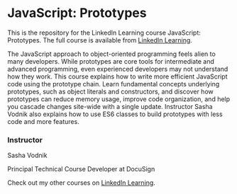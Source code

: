 # JavaScript: Prototypes

This is the repository for the LinkedIn Learning course JavaScript: Prototypes. The full course is available from [LinkedIn Learning][lil-course-url].

The JavaScript approach to object-oriented programming feels alien to many developers. While prototypes are core tools for intermediate and advanced programming, even experienced developers may not understand how they work. This course explains how to write more efficient JavaScript code using the prototype chain. Learn fundamental concepts underlying prototypes, such as object literals and constructors, and discover how prototypes can reduce memory usage, improve code organization, and help you cascade changes site-wide with a single update. Instructor Sasha Vodnik also explains how to use ES6 classes to build prototypes with less code and more features.

### Instructor

Sasha Vodnik

Principal Technical Course Developer at DocuSign

Check out my other courses on [LinkedIn Learning](https://www.linkedin.com/learning/instructors/sasha-vodnik).

[lil-course-url]: https://www.linkedin.com/learning/javascript-prototypes
